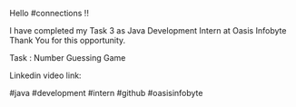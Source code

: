 Hello #connections !!

I have completed my Task 3 as Java Development Intern at Oasis Infobyte Thank You for this opportunity.

Task : Number Guessing Game

Linkedin video link:

#java #development #intern #github #oasisinfobyte
